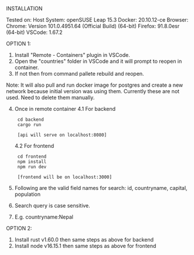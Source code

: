 INSTALLATION

Tested on:
    Host System: openSUSE Leap 15.3
    Docker: 20.10.12-ce
    Browser:
        Chrome: Version 101.0.4951.64 (Official Build) (64-bit)
        Firefox: 91.8.0esr (64-bit)
    VSCode: 1.67.2

OPTION 1:

1. Install "Remote - Containers" plugin in VSCode.
2. Open the "countries" folder in VSCode and it will prompt to reopen in container.
3. If not then from command pallete rebuild and reopen.

Note: It will also pull and run docker image for postgres and create a new network because initial version was using them.
      Currently these are not used. Need to delete them manually.

4. Once in remote container
    4.1 For backend

        cd backend
        cargo run  

        [api will serve on localhost:8080]

    4.2 For frontend

        cd frontend
        npm install
        npm run dev

        [frontend will be on localhost:3000]

5. Following are the valid field names for search:
    id, countryname, capital, population

6. Search query is case sensitive.
    
6. E.g. countryname:Nepal


OPTION 2:
1. Install rust v1.60.0 then same steps as above for backend
2. Install node v16.15.1 then same steps as above for frontend
